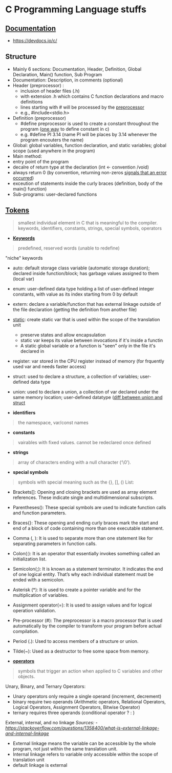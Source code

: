 # C Programming Language stuffs 

## [Documentation](https://devdocs.io/c/)
- https://devdocs.io/c/

## Structure 
- Mainly 6 sections: Documentation, Header, Definition, Global Declaration, Main() function, Sub Program
- Documentation: Description, in comments (optional)
- Header (preprocessor) :
  - inclusion of header files (.h)
  - with extension .h which contains C function declarations and macro definitions
  - lines starting with # will be processed by the [preprocessor](https://www.geeksforgeeks.org/cc-preprocessors/)
  -  e.g., #include<stdio.h>
- Definition (preprocessor)
  - #define preprocessor is used to create a constant throughout the program ([one way](https://www.freecodecamp.org/news/constants-in-c-explained-how-to-use-define-and-const-keyword/) to define constant in c)
  - e.g. #define PI 3.14 (name PI will be places by 3.14 whenever the program encouters the name)
- Global: global variables, function declaration, and static variables; global scope (used anywhere in the program)
-  Main method:
  - entry point of the program
  - decalre of return type at the declaration (int <- convention /void)
  - always return 0 (by convention, returning non-zeros [signals that an error occurred](https://stackoverflow.com/questions/18446686/main-function-in-c))
  - exceution of statements inside the curly braces (definition, body of the main() function)
- Sub-programs: user-declared functions  

## [Tokens](https://www.geeksforgeeks.org/tokens-in-c/?ref=lbp)

> smallest individual element in C that is meaningful to the compiler. 
> keywords, identifiers, constants, strings, special symbols, operators

- **[Keywords](https://devdocs.io/c-c-keywords/)**
> predefined, reserved words (unable to redefine)

"niche" keywords
- auto: default storage class variable (automatic storage duration); declared inside function/block; has garbage values assigned to them (local var)
- enum: user-defined data type holding a list of user-defined integer constants, with value as its index starting from 0 by default
- extern: declare a variable/function that has external linkage outside of the file declaration (getting the definition from another file)
- [static](https://stackoverflow.com/questions/572547/what-does-static-mean-in-c): create static var that is used within the scope of the translation unit
  - preserve states and allow encapsulation
  - static var keeps its value between invocations if it's inside a functin
  - A static global variable or a function is "seen" only in the file it's declared in
- register: var stored in the CPU register instead of memory (for frquently used var and needs faster access)
- struct: used to declare a structure, a collection of variables; user-defined data type
- union: used to declare a union, a collection of var declared under the same memory location; user-defined datatype ([diff between union and struct](https://stackoverflow.com/questions/346536/difference-between-a-structure-and-a-union)

- **identifiers**
> the namespace, var/const names

- **constants**
> vairables with fixed values. cannot be redeclared once defined

- **strings**
> array of characters ending with a null character (‘\0’).

- **special symbols**
> symbols with special meaning such as the {}, [], ()
List:
  - Brackets[]: Opening and closing brackets are used as array element references. These indicate single and multidimensional subscripts.
  - Parentheses(): These special symbols are used to indicate function calls and function parameters.
  - Braces{}: These opening and ending curly braces mark the start and end of a block of code containing more than one executable statement.
  - Comma (, ): It is used to separate more than one statement like for separating parameters in function calls.
  - Colon(:): It is an operator that essentially invokes something called an initialization list.
  - Semicolon(;): It is known as a statement terminator.  It indicates the end of one logical entity. That’s why each individual statement must be ended with a semicolon.
  - Asterisk (*): It is used to create a pointer variable and for the multiplication of variables.
  - Assignment operator(=): It is used to assign values and for logical operation validation.
  - Pre-processor (#): The preprocessor is a macro processor that is used automatically by the compiler to transform your program before actual compilation.
  - Period (.): Used to access members of a structure or union.
  - Tilde(~): Used as a destructor to free some space from memory.
 
- **[operators](https://www.geeksforgeeks.org/operators-in-c-set-2-relational-and-logical-operators/)**
> symbols that trigger an action when applied to C variables and other objects.

Unary, Binary, and Ternary Operators:
  - Unary operators only require a single operand (increment, decrement)
  - binary require two operands (Arithmetic operators, Relational Operators, Logical Operators, Assignment Operators, Bitwise Operator)
  - ternary requires three operands (conditional operator ? : )

External, internal, and no linkage
_Sources:_
_- https://stackoverflow.com/questions/1358400/what-is-external-linkage-and-internal-linkage_
- External linkage means the variable can be accessible by the whole program, not just within the same translation unit.
- Internal linkage refers to variable only accessible within the scope of translation unit
- default linkage is external 
